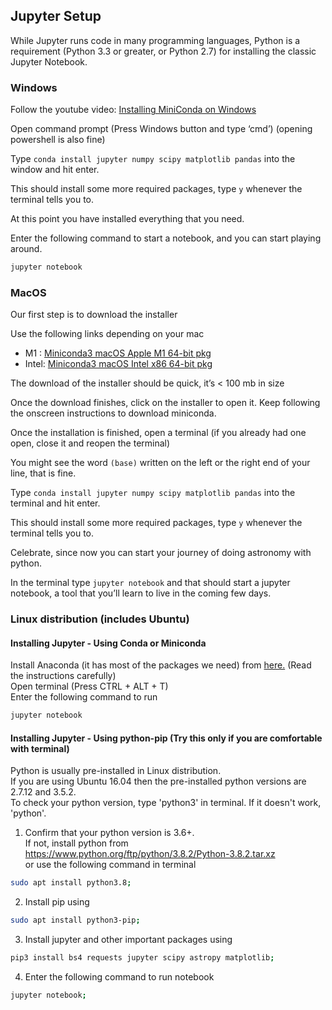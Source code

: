 ## Jupyter Setup
While Jupyter runs code in many programming languages, Python is a requirement (Python 3.3 or greater, or Python 2.7) for installing the classic Jupyter Notebook.  

### Windows
Follow the youtube video: [Installing MiniConda on Windows](https://www.youtube.com/watch?v=-H_onyfW9VE)

Open command prompt (Press Windows button and type ‘cmd’) (opening powershell is also fine)

Type `conda install jupyter numpy scipy matplotlib pandas` into the window and hit enter.

This should install some more required packages, type `y` whenever the terminal tells you to. 

At this point you have installed everything that you need.

Enter the following command to start a notebook, and you can start playing around.
```bash  
jupyter notebook  
```  

### MacOS
Our first step is to download the installer

Use the following links depending on your mac

- M1 : [Miniconda3 macOS Apple M1 64-bit pkg](https://repo.anaconda.com/miniconda/Miniconda3-latest-MacOSX-arm64.pkg)
- Intel: [Miniconda3 macOS Intel x86 64-bit pkg](https://repo.anaconda.com/miniconda/Miniconda3-latest-MacOSX-x86_64.pkg)

The download of the installer should be quick, it’s < 100 mb in size

Once the download finishes, click on the installer to open it. Keep following the onscreen instructions to download miniconda.

Once the installation is finished, open a terminal (if you already had one open, close it and reopen the terminal)

You might see the word `(base)` written on the left or the right end of your line, that is fine.

Type `conda install jupyter numpy scipy matplotlib pandas` into the terminal and hit enter.

This should install some more required packages, type `y` whenever the terminal tells you to.

Celebrate, since now you can start your journey of doing astronomy with python.

In the terminal type `jupyter notebook` and that should start a jupyter notebook, a tool that you’ll learn to live in the coming few days.


### Linux distribution (includes Ubuntu)
#### Installing Jupyter - Using Conda or Miniconda
Install Anaconda (it has most of the packages we need) from [here.](https://docs.anaconda.com/anaconda/install/linux/ "Installing Anaconda on Linux") (Read the instructions carefully)  
Open terminal (Press CTRL + ALT + T)  
Enter the following command to run  
```bash  
jupyter notebook  
```  

#### Installing Jupyter - Using python-pip (Try this only if you are comfortable with terminal)
Python is usually pre-installed in Linux distribution.  
If you are using Ubuntu 16.04 then the pre-installed python versions are 2.7.12 and 3.5.2.  
To check your python version, type 'python3' in terminal. If it doesn't work, 'python'.  
1. Confirm that your python version is 3.6+.  
If not, install python from https://www.python.org/ftp/python/3.8.2/Python-3.8.2.tar.xz  
or use the following command in terminal  
```bash  
sudo apt install python3.8;  
```  
2. Install pip using  
```bash  
sudo apt install python3-pip;  
```  
3. Install jupyter and other important packages using  
```bash  
pip3 install bs4 requests jupyter scipy astropy matplotlib;  
```  
4. Enter the following command to run notebook  
```bash  
jupyter notebook;  
```  
